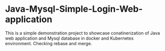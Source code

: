 # Java-Mysql-Simple-Login-Web-application

This is a simple demonstration project to showcase conatinerization of Java web application and Mysql database in docker and Kubernetes environment.
Checking rebase and merge.


